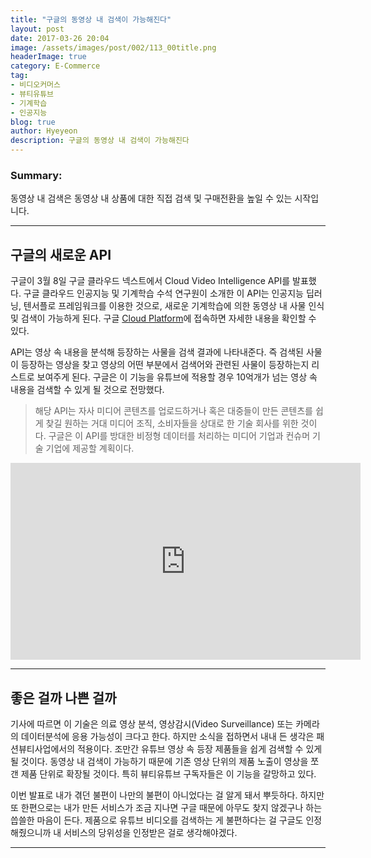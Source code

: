 ```yaml
---
title: "구글의 동영상 내 검색이 가능해진다"
layout: post
date: 2017-03-26 20:04
image: /assets/images/post/002/113_00title.png
headerImage: true
category: E-Commerce
tag:
- 비디오커머스
- 뷰티유튜브
- 기계학습
- 인공지능
blog: true
author: Hyeyeon
description: 구글의 동영상 내 검색이 가능해진다
---
```


### Summary:

동영상 내 검색은 동영상 내 상품에 대한 직접 검색 및 구매전환을 높일 수 있는 시작입니다.

---

## 구글의 새로운 API

구글이 3월 8일 구글 클라우드 넥스트에서 Cloud Video Intelligence API를 발표했다. 구글 클라우드 인공지능 및 기계학습 수석 연구원이 소개한 이 API는 인공지능 딥러닝, 텐서플로 프레임워크를 이용한 것으로, 새로운 기계학습에 의한 동영상 내 사물 인식 및 검색이 가능하게 된다. 구글 [Cloud Platform](https://cloud.google.com/video-intelligence/)에 접속하면 자세한 내용을 확인할 수 있다.


API는 영상 속 내용을 분석해 등장하는 사물을 검색 결과에 나타내준다. 즉 검색된 사물이 등장하는 영상을 찾고 영상의 어떤 부분에서 검색어와 관련된 사물이 등장하는지 리스트로 보여주게 된다. 구글은 이 기능을 유튜브에 적용할 경우 10억개가 넘는 영상 속 내용을 검색할 수 있게 될 것으로 전망했다.

> 해당 API는 자사 미디어 콘텐츠를 업로드하거나 혹은 대중들이 만든 콘텐츠를 쉽게 찾길 원하는 거대 미디어 조직, 소비자들을 상대로 한 기술 회사를 위한 것이다. 구글은 이 API를 방대한 비정형 데이터를 처리하는 미디어 기업과 컨슈머 기술 기업에 제공할 계획이다.

<p align="middle">
<iframe width="560" height="315" src="https://www.youtube.com/embed/mDAoLO4G4CQ" frameborder="0" allowfullscreen></iframe>
</p>

---

## 좋은 걸까 나쁜 걸까

기사에 따르면 이 기술은 의료 영상 분석, 영상감시(Video Surveillance) 또는 카메라의 데이터분석에 응용 가능성이 크다고 한다. 하지만 소식을 접하면서 내내 든 생각은 패션뷰티사업에서의 적용이다. 조만간 유튜브 영상 속 등장 제품들을 쉽게 검색할 수 있게 될 것이다. 동영상 내 검색이 가능하기 때문에 기존 영상 단위의 제품 노출이 영상을 쪼갠 제품 단위로 확장될 것이다. 특히 뷰티유튜브 구독자들은 이 기능을 갈망하고 있다.

이번 발표로 내가 겪던 불편이 나만의 불편이 아니었다는 걸 알게 돼서 뿌듯하다. 하지만 또 한편으로는 내가 만든 서비스가 조금 지나면 구글 때문에 아무도 찾지 않겠구나 하는 씁쓸한 마음이 든다. 제품으로 유튜브 비디오를 검색하는 게 불편하다는 걸 구글도 인정해줬으니까 내 서비스의 당위성을 인정받은 걸로 생각해야겠다.


---
